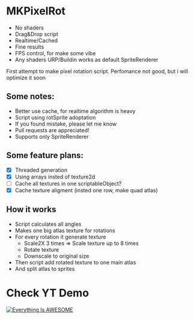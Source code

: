 # MKPixelRot
- No shaders
- Drag&Drop script
- Realtime/Cached
- Fine results
- FPS control, for make some vibe
- Any shaders URP/Buildin works as default SpriteRenderer

First attempt to make pixel rotation script. Perfomance not good, but i will optimize it soon

## Some notes:
- Better use cache, for realtime algorithm is heavy
- Script using rotSprite adoptation 
- If you found mistake, please let me know
- Pull requests are appreciated!
- Supports only SpriteRenderer

## Some feature plans:
- [x] Threaded generation
- [x] Using arrays insted of texture2d
- [ ] Cache all textures in one scriptableObject?
- [x] Cache texture aligment (insted one row, make quad atlas)
      
## How it works
- Script calculates all angles
- Makes one big atlas texture for rotations
- For every rotation it generate texture
  - Scale2X 3 times => Scale texture up to 8 times
  - Rotate texture
  - Downscale to original size
- Then script add rotated texture to one main atlas
- And split atlas to sprites


# Check YT Demo

[![Everything Is AWESOME](https://i.imgur.com/emlDe7J.png)](https://www.youtube.com/watch?v=l8ct4Z0CiEw "Check demo video")
